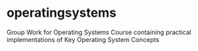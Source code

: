 # operatingsystems
Group Work for Operating Systems Course containing practical implementations of Key Operating System Concepts

